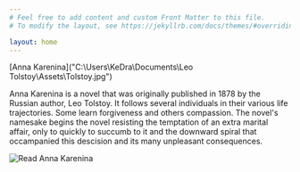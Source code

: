 ```yaml
---
# Feel free to add content and custom Front Matter to this file.
# To modify the layout, see https://jekyllrb.com/docs/themes/#overriding-theme-defaults

layout: home
---
```


[Anna Karenina]("C:\Users\KeDra\Documents\Leo Tolstoy\Assets\Tolstoy.jpg")

Anna Karenina is a novel that was originally published in 1878 by the Russian author, Leo Tolstoy. It follows several individuals in their various life trajectories. Some learn forgiveness and others compassion. The novel's namesake begins the novel resisting the temptation of an extra marital affair, only to quickly to succumb to it and the downward spiral that occampanied this descision and its many unpleasant consequences.

![Read Anna Karenina]({{site.baseurl}}/Assets/Tolstoy.jpg) 